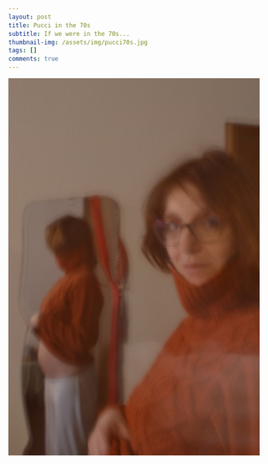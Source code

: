 ```yaml
---
layout: post
title: Pucci in the 70s
subtitle: If we were in the 70s...
thumbnail-img: /assets/img/pucci70s.jpg
tags: []
comments: true
---
```


![Pucci 70s](/assets/img/pucci70s.jpg)
